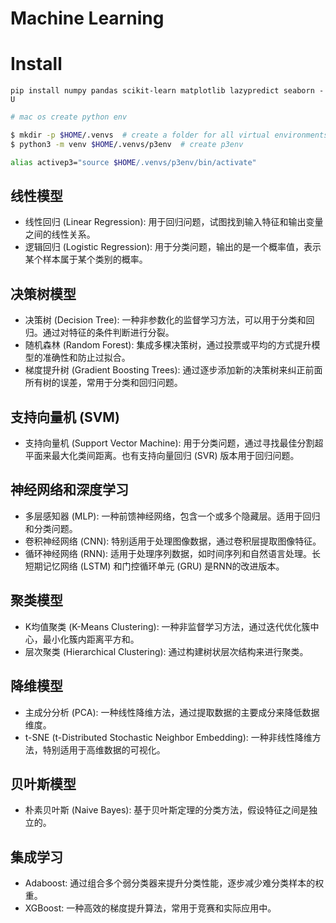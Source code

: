 # Machine Learning

# Install

```
pip install numpy pandas scikit-learn matplotlib lazypredict seaborn -U
```

```bash
# mac os create python env

$ mkdir -p $HOME/.venvs  # create a folder for all virtual environments 
$ python3 -m venv $HOME/.venvs/p3env  # create p3env

alias activep3="source $HOME/.venvs/p3env/bin/activate"

```

## 线性模型

* 线性回归 (Linear Regression): 用于回归问题，试图找到输入特征和输出变量之间的线性关系。
* 逻辑回归 (Logistic Regression): 用于分类问题，输出的是一个概率值，表示某个样本属于某个类别的概率。

## 决策树模型

* 决策树 (Decision Tree): 一种非参数化的监督学习方法，可以用于分类和回归。通过对特征的条件判断进行分裂。
* 随机森林 (Random Forest): 集成多棵决策树，通过投票或平均的方式提升模型的准确性和防止过拟合。
* 梯度提升树 (Gradient Boosting Trees): 通过逐步添加新的决策树来纠正前面所有树的误差，常用于分类和回归问题。

## 支持向量机 (SVM)

* 支持向量机 (Support Vector Machine): 用于分类问题，通过寻找最佳分割超平面来最大化类间距离。也有支持向量回归 (SVR) 版本用于回归问题。

## 神经网络和深度学习

* 多层感知器 (MLP): 一种前馈神经网络，包含一个或多个隐藏层。适用于回归和分类问题。
* 卷积神经网络 (CNN): 特别适用于处理图像数据，通过卷积层提取图像特征。
* 循环神经网络 (RNN): 适用于处理序列数据，如时间序列和自然语言处理。长短期记忆网络 (LSTM) 和门控循环单元 (GRU) 是RNN的改进版本。

## 聚类模型

* K均值聚类 (K-Means Clustering): 一种非监督学习方法，通过迭代优化簇中心，最小化簇内距离平方和。
* 层次聚类 (Hierarchical Clustering): 通过构建树状层次结构来进行聚类。

## 降维模型

* 主成分分析 (PCA): 一种线性降维方法，通过提取数据的主要成分来降低数据维度。
* t-SNE (t-Distributed Stochastic Neighbor Embedding): 一种非线性降维方法，特别适用于高维数据的可视化。

## 贝叶斯模型

* 朴素贝叶斯 (Naive Bayes): 基于贝叶斯定理的分类方法，假设特征之间是独立的。

## 集成学习

* Adaboost: 通过组合多个弱分类器来提升分类性能，逐步减少难分类样本的权重。
* XGBoost: 一种高效的梯度提升算法，常用于竞赛和实际应用中。
